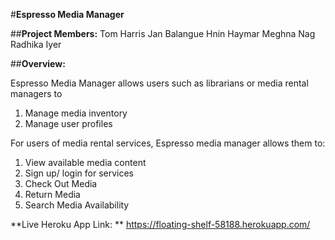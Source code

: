 #**Espresso Media Manager**

##**Project Members:**
Tom Harris
Jan Balangue
Hnin Haymar
Meghna Nag
Radhika Iyer


##**Overview:**

Espresso Media Manager allows users such as librarians or media rental managers to
1. Manage media inventory
2. Manage user profiles

For users of media rental services, Espresso media manager allows them to:
1. View available media content
2. Sign up/ login for services
3. Check Out Media
4. Return Media
5. Search Media Availability 


**Live Heroku App Link: ** https://floating-shelf-58188.herokuapp.com/
